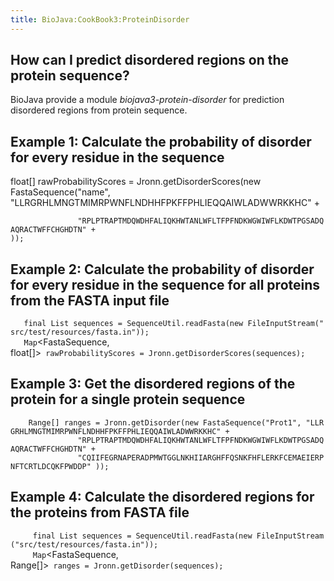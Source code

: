 ```yaml
---
title: BioJava:CookBook3:ProteinDisorder
---
```


How can I predict disordered regions on the protein sequence?
-------------------------------------------------------------

BioJava provide a module *biojava3-protein-disorder* for prediction
disordered regions from protein sequence.

Example 1: Calculate the probability of disorder for every residue in the sequence
----------------------------------------------------------------------------------

<java> float[] rawProbabilityScores = Jronn.getDisorderScores(new
FastaSequence("name",
"LLRGRHLMNGTMIMRPWNFLNDHHFPKFFPHLIEQQAIWLADWWRKKHC" +

`               "RPLPTRAPTMDQWDHFALIQKHWTANLWFLTFPFNDKWGWIWFLKDWTPGSADQAQRACTWFFCHGHDTN" +`  
`));`

</java>

Example 2: Calculate the probability of disorder for every residue in the sequence for all proteins from the FASTA input file
-----------------------------------------------------------------------------------------------------------------------------

<java>

`   final List`<FastaSequence>` sequences = SequenceUtil.readFasta(new FileInputStream("src/test/resources/fasta.in"));`  
`   Map`<FastaSequence, float[]>` rawProbabilityScores = Jronn.getDisorderScores(sequences); `

</java>

Example 3: Get the disordered regions of the protein for a single protein sequence
----------------------------------------------------------------------------------

<java>

`    Range[] ranges = Jronn.getDisorder(new FastaSequence("Prot1", "LLRGRHLMNGTMIMRPWNFLNDHHFPKFFPHLIEQQAIWLADWWRKKHC" +`  
`               "RPLPTRAPTMDQWDHFALIQKHWTANLWFLTFPFNDKWGWIWFLKDWTPGSADQAQRACTWFFCHGHDTN" +`  
`               "CQIIFEGRNAPERADPMWTGGLNKHIIARGHFFQSNKFHFLERKFCEMAEIERPNFTCRTLDCQKFPWDDP" ));`

</java>

Example 4: Calculate the disordered regions for the proteins from FASTA file
----------------------------------------------------------------------------

<java>

`     final List`<FastaSequence>` sequences = SequenceUtil.readFasta(new FileInputStream("src/test/resources/fasta.in"));`  
`     Map`<FastaSequence, Range[]>` ranges = Jronn.getDisorder(sequences);`

</java>
